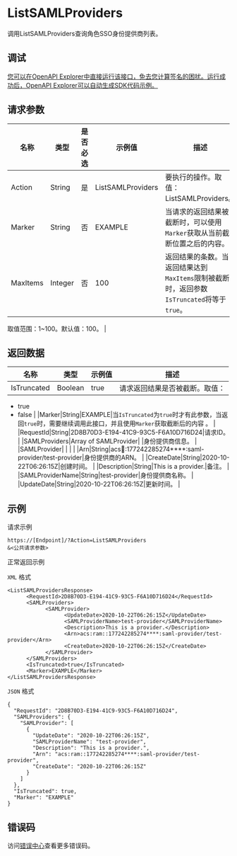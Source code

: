 # ListSAMLProviders

调用ListSAMLProviders查询角色SSO身份提供商列表。

## 调试

[您可以在OpenAPI Explorer中直接运行该接口，免去您计算签名的困扰。运行成功后，OpenAPI Explorer可以自动生成SDK代码示例。](https://api.aliyun.com/#product=Ims&api=ListSAMLProviders&type=RPC&version=2019-08-15)

## 请求参数

|名称|类型|是否必选|示例值|描述|
|--|--|----|---|--|
|Action|String|是|ListSAMLProviders|要执行的操作。取值：ListSAMLProviders。 |
|Marker|String|否|EXAMPLE|当请求的返回结果被截断时，可以使用`Marker`获取从当前截断位置之后的内容。 |
|MaxItems|Integer|否|100|返回结果的条数。当返回结果达到`MaxItems`限制被截断时，返回参数`IsTruncated`将等于`true`。

 取值范围：1~100。默认值：100。 |

## 返回数据

|名称|类型|示例值|描述|
|--|--|---|--|
|IsTruncated|Boolean|true|请求返回结果是否被截断。取值：

 -   true
-   false |
|Marker|String|EXAMPLE|当`IsTruncated`为`true`时才有此参数，当返回`true`时，需要继续调用此接口，并且使用`Marker`获取截断后的内容 。 |
|RequestId|String|2D8B70D3-E194-41C9-93C5-F6A10D716D24|请求ID。 |
|SAMLProviders|Array of SAMLProvider| |身份提供商信息。 |
|SAMLProvider| | | |
|Arn|String|acs:ram::177242285274\*\*\*\*:saml-provider/test-provider|身份提供商的ARN。 |
|CreateDate|String|2020-10-22T06:26:15Z|创建时间。 |
|Description|String|This is a provider.|备注。 |
|SAMLProviderName|String|test-provider|身份提供商名称。 |
|UpdateDate|String|2020-10-22T06:26:15Z|更新时间。 |

## 示例

请求示例

```
https://[Endpoint]/?Action=ListSAMLProviders
&<公共请求参数>
```

正常返回示例

`XML` 格式

```
<ListSAMLProvidersResponse>
	  <RequestId>2D8B70D3-E194-41C9-93C5-F6A10D716D24</RequestId>
	  <SAMLProviders>
		    <SAMLProvider>
			      <UpdateDate>2020-10-22T06:26:15Z</UpdateDate>
			      <SAMLProviderName>test-provider</SAMLProviderName>
			      <Description>This is a provider.</Description>
			      <Arn>acs:ram::177242285274****:saml-provider/test-provider</Arn>
			      <CreateDate>2020-10-22T06:26:15Z</CreateDate>
		    </SAMLProvider>
	  </SAMLProviders>
	  <IsTruncated>true</IsTruncated>
	  <Marker>EXAMPLE</Marker>
</ListSAMLProvidersResponse>
```

`JSON` 格式

```
{
  "RequestId": "2D8B70D3-E194-41C9-93C5-F6A10D716D24",
  "SAMLProviders": {
    "SAMLProvider": [
      {
        "UpdateDate": "2020-10-22T06:26:15Z",
        "SAMLProviderName": "test-provider",
        "Description": "This is a provider.",
        "Arn": "acs:ram::177242285274****:saml-provider/test-provider",
        "CreateDate": "2020-10-22T06:26:15Z"
      }
    ]
  },
  "IsTruncated": true,
  "Marker": "EXAMPLE"
}
```

## 错误码

访问[错误中心](https://error-center.alibabacloud.com/status/product/Ims)查看更多错误码。

